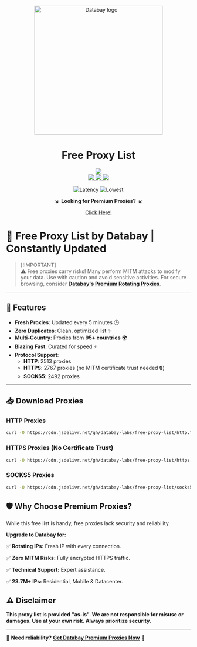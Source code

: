 <div align="center">

<a href="https://databay.com/" target="_blank" title="Go to the Databay website"><img width="350px" alt="Databay logo" src="https://databay.com/img/brand/header-logo.svg"></a>

# Free Proxy List

<img src="https://img.shields.io/badge/UPDATED:%207%20second(s)%20ago-8A2BE2">
</br>

<a href="https://github.com/databay-labs/free-proxy-list/raw/refs/heads/master/http.txt">
  <img src="https://img.shields.io/badge/HTTP-2513%20PROXIES-brightgreen">
</a>
<a href="https://github.com/databay-labs/free-proxy-list/raw/refs/heads/master/socks5.txt">
  <img src="https://img.shields.io/badge/SOCKS5-2492%20PROXIES-blue">
</a>
<a href="https://github.com/databay-labs/free-proxy-list/raw/refs/heads/master/https.txt">
  <img src="https://img.shields.io/badge/HTTPS-2767%20PROXIES-yellow">
</a>

</br>

![Latency](https://img.shields.io/badge/Avg%20Latency-333,10215157976353ms-yellow) 
![Lowest](https://img.shields.io/badge/Lowest%20Latency-5ms-brightgreen)


**&searr;&nbsp;&nbsp;Looking for Premium Proxies?&nbsp;&nbsp;&swarr;**

[Click Here!](https://databay.com/)

</div>

# 🔄 Free Proxy List by Databay | Constantly Updated

> [!IMPORTANT]\
> ⚠️ Free proxies carry risks! Many perform MITM attacks to modify your data. Use with caution and avoid sensitive activities. For secure browsing, consider **[Databay's Premium Rotating Proxies](https://www.google.com/search?q=databay+proxies)**.

---

## 🚀 Features
- **Fresh Proxies**: Updated every 5 minutes 🕒
- **Zero Duplicates**: Clean, optimized list ✨
- **Multi-Country**: Proxies from **95+ countries** 🌍
- **Blazing Fast**: Curated for speed ⚡
- **Protocol Support**:
  - **HTTP**: 2513 proxies
  - **HTTPS**: 2767 proxies (no MITM certificate trust needed 🔒)
  - **SOCKS5**: 2492 proxies

---


## 📥 Download Proxies

### HTTP Proxies
```bash
curl -O https://cdn.jsdelivr.net/gh/databay-labs/free-proxy-list/http.txt
```
  
### HTTPS Proxies (No Certificate Trust)
```bash
curl -O https://cdn.jsdelivr.net/gh/databay-labs/free-proxy-list/https.txt
```

### SOCKS5 Proxies
```bash
curl -O https://cdn.jsdelivr.net/gh/databay-labs/free-proxy-list/socks5.txt
```

## 🛡️ Why Choose Premium Proxies?
While this free list is handy, free proxies lack security and reliability.

**Upgrade to Databay for:**

✅ **Rotating IPs:** Fresh IP with every connection.

✅ **Zero MITM Risks:** Fully encrypted HTTPS traffic.

✅ **Technical Support:** Expert assistance.

✅ **23.7M+ IPs:** Residential, Mobile & Datacenter.

## ⚠️ Disclaimer
**This proxy list is provided "as-is". We are not responsible for misuse or damages. Use at your own risk. Always prioritize security.**

---

🔗 **Need reliability?** [**Get Databay Premium Proxies Now**](https://www.google.com/search?q=databay+proxies) 🔗  